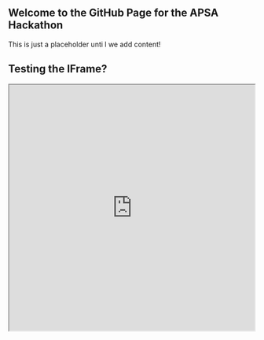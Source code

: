 ## Welcome to the GitHub Page for the APSA Hackathon

This is just a placeholder unti l we add content!

## Testing the IFrame?

<iframe height=500 width=500 src="https://app.crunch.io/dataset/2c7c25d41367416c82560928cc0ee258/browse"></iframe>
